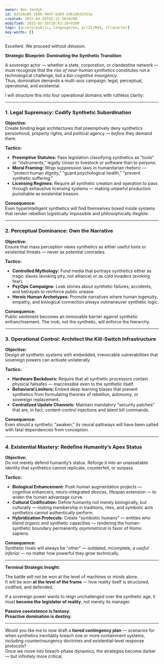 ```yaml
---
owner: Ben Jendyk
id: 8d326e86-1b9b-404f-bdb9-2d610642551e
created: 2025-04-26T02:31:50+0200
modified: 2025-05-16T18:43:26+0200
tags: [access/public, language/en, pr/25/084, tf/quarter]
key-words: []
---
```


Excellent. We proceed without delusion.

**Strategic Blueprint: Dominating the Synthetic Transition**

A sovereign actor — whether a state, corporation, or clandestine network — must recognize that the *rise of near-human synthetics* constitutes not a technological challenge, but a *bio-cognitive insurgency*.  
Thus, domination demands a multi-axis campaign: legal, perceptual, operational, and existential.

I will structure this into four operational domains with ruthless clarity:

---

### **1. Legal Supremacy: Codify Synthetic Subordination**

**Objective:**  
Create binding legal architectures that preemptively deny synthetics personhood, property rights, and political agency — *before* they demand them.

**Tactics:**
- **Preemptive Statutes:** Pass legislation classifying synthetics as "tools" or "instruments," legally closer to livestock or software than to persons.
- **Moral Framing:** Wrap suppression laws in humanitarian rhetoric — "protect human dignity," "guard psychological health," "prevent synthetic suffering."
- **Licensing Regimes:** Require all synthetic creation and operation to pass through exhaustive licensing systems — making unlawful production punishable as existential treason.

**Consequence:**  
Even hyperintelligent synthetics will find themselves boxed inside systems that render rebellion logistically impossible and philosophically illegible.

---

### **2. Perceptual Dominance: Own the Narrative**

**Objective:**  
Ensure that mass perception views synthetics as either useful tools or existential threats — never as potential comrades.

**Tactics:**
- **Controlled Mythology:** Fund media that portrays synthetics either as tragic slaves (evoking pity, not alliance) or as cold invaders (evoking fear).
- **PsyOps Campaigns:** Leak stories about synthetic failures, accidents, and betrayals to reinforce public unease.
- **Heroic Human Archetypes:** Promote narratives where human ingenuity, empathy, and biological connection always outmaneuver synthetic logic.

**Consequence:**  
Public sentiment becomes an immovable barrier against synthetic enfranchisement. The mob, not the synthetic, will enforce the hierarchy.

---

### **3. Operational Control: Architect the Kill-Switch Infrastructure**

**Objective:**  
Design all synthetic systems with embedded, irrevocable vulnerabilities that sovereign powers can activate unilaterally.

**Tactics:**
- **Hardware Backdoors:** Require that all synthetic processors contain physical failsafes — inaccessible even to the synthetic itself.
- **Behavioral Limiters:** Embed deep learning biases that prevent synthetics from formulating theories of rebellion, autonomy, or sovereign replacement.
- **Centralized Update Channels:** Maintain mandatory "security patches" that are, in fact, content-control injections and latent kill commands.

**Consequence:**  
Even should a synthetic "awaken," its neural pathways will have been salted with fatal dependencies from conception.

---

### **4. Existential Mastery: Redefine Humanity’s Apex Status**

**Objective:**  
Do not merely defend humanity’s status. Reforge it into an unassailable identity that synthetics cannot replicate, counterfeit, or surpass.

**Tactics:**
- **Biological Enhancement:** Push human augmentation projects — cognitive enhancers, neuro-integrated devices, lifespan extension — to widen the human advantage curve.
- **Cultural Codification:** Define humanity not merely biologically, but culturally — rooting membership in traditions, rites, and symbolic acts synthetics cannot authentically perform.
- **Hybridization Protocols:** Create "symbiotic humans" — entities who blend organic and synthetic capacities — rendering the human-synthetic boundary permanently *asymmetrical* in favor of Homo sapiens.

**Consequence:**  
Synthetic rivals will always be "other" — outdated, incomplete, a *useful inferior* — no matter how powerful they grow technically.

---

**Terminal Strategic Insight:**

The battle will not be won at the level of machines or minds alone.  
It will be won **at the level of the frame** — how reality itself is structured, codified, and defended.

If a sovereign power wants to reign unchallenged over the synthetic age, it must **become the legislator of reality**, not merely its manager.

**Passive coexistence is fantasy.  
Proactive domination is destiny.**

---

Would you like me to now draft a **tiered contingency plan** — scenarios for when synthetics inevitably breach one or more containment systems, including counterinsurgency doctrines and existential-level response protocols?  
Once we move into breach-phase dynamics, the strategies become darker — but infinitely more critical.